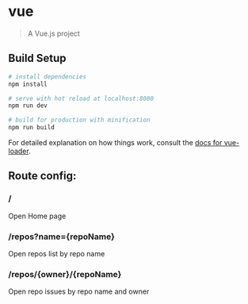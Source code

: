 # vue

> A Vue.js project

## Build Setup

``` bash
# install dependencies
npm install

# serve with hot reload at localhost:8080
npm run dev

# build for production with minification
npm run build
```

For detailed explanation on how things work, consult the [docs for vue-loader](http://vuejs.github.io/vue-loader).


## Route config:

### /
Open Home page

### /repos?name={repoName} 
Open repos list by repo name


### /repos/{owner}/{repoName}
Open repo issues by repo name and owner